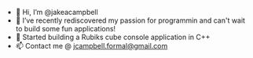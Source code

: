 - 👋 Hi, I’m @jakeacampbell
- 👀 I’ve recently rediscovered my passion for programmin and can't wait to build some fun applications!
- 🌱 Started building a Rubiks cube console application in C++
- 📫 Contact me @ jcampbell.formal@gmail.com

<!---
jakeacampbell/jakeacampbell is a ✨ special ✨ repository because its `README.md` (this file) appears on your GitHub profile.
You can click the Preview link to take a look at your changes.
--->
